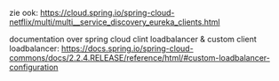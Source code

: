 zie ook: https://cloud.spring.io/spring-cloud-netflix/multi/multi__service_discovery_eureka_clients.html


documentation over spring cloud clint loadbalancer & custom client loadbalancer:
https://docs.spring.io/spring-cloud-commons/docs/2.2.4.RELEASE/reference/html/#custom-loadbalancer-configuration
